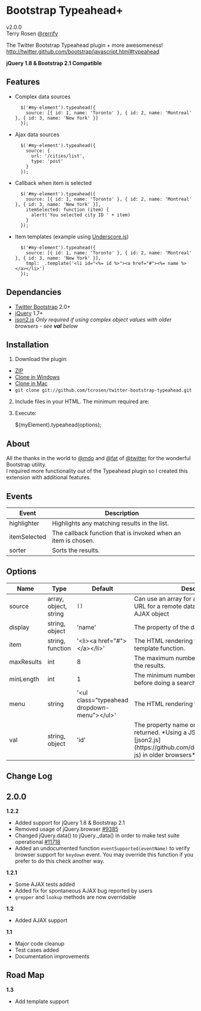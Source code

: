 Bootstrap Typeahead+
========================

v2.0.0<br />
Terry Rosen [@rerrify](https://twitter.com/#!/rerrify)

The Twitter Bootstrap Typeahead plugin + more awesomeness!<br />
<http://twitter.github.com/bootstrap/javascript.html#typeahead>

**jQuery 1.8 & Bootstrap 2.1 Compatible**

Features
-----------------

- Complex data sources

		$('#my-element').typeahead({
		  source: [{ id: 1, name: 'Toronto' }, { id: 2, name: 'Montreal' }, { id: 3, name: 'New York' }]
		});

- Ajax data sources

		$('#my-element').typeahead({
		  source: {
		  	url: '/cities/list',
		  	type: 'post'
		  }
		});

- Callback when item is selected

		$('#my-element').typeahead({
		  source: [{ id: 1, name: 'Toronto' }, { id: 2, name: 'Montreal' }, { id: 3, name: 'New York' }],
		  itemSelected: function (item) {
		  	alert('You selected city ID ' + item)
		  }
		});

- Item templates (example using [Underscore.js](http://underscorejs.org/))

		$('#my-element').typeahead({
		  source: [{ id: 1, name: 'Toronto' }, { id: 2, name: 'Montreal' }, { id: 3, name: 'New York' }],
		  tmpl: _.template('<li id="<%= id %>"><a href="#"><%= name %></a></li>')
		});

Dependancies
-----------------
- [Twitter Bootstrap](https://github.com/twitter/bootstrap) 2.0+
- [jQuery](http://docs.jquery.com/Downloading_jQuery) 1.7+
- [json2.js](https://github.com/douglascrockford/JSON-js) *Only required if using complex object values with older browsers - see **val** below*

Installation
-----------------

1) Download the plugin:

- [ZIP](https://github.com/tcrosen/twitter-bootstrap-typeahead/zipball/master)
- [Clone in Windows](github-windows://openRepo/https://github.com/tcrosen/twitter-bootstrap-typeahead)
- [Clone in Mac](github-mac://openRepo/https://github.com/tcrosen/twitter-bootstrap-typeahead)
- `git clone git://github.com/tcrosen/twitter-bootstrap-typeahead.git`

2) Include files in your HTML. The minimum required are:

    <link href="/path/to/bootstrap.css" rel="stylesheet">
    <script src="/path/to/jquery.js" type="text/javascript"></script>
    <script src="/path/to/bootstrap-typeahead.js" type="text/javascript"></script>

3) Execute:

    $(myElement).typeahead(options);

About
-----------------
All the thanks in the world to [@mdo](https://twitter.com/#!/mdo) and [@fat](https://twitter.com/#!/fat) of [@twitter](https://twitter.com/) for the wonderful Bootstrap utility.<br />
I required more functionality out of the Typeahead plugin so I created this extension with additional features.

Events
-----------------

<table width="100%">
	<thead>
		<tr>
			<th>
				Event
			</th>
			<th>
				Description
			</th>
		</tr>
	</thead>
    <tr>
        <td>
            highlighter
        </td>
        <td>
            Highlights any matching results in the list.
        </td>
    </tr>
    <tr>
        <td>
            itemSelected
        </td>
        <td>
            The callback function that is invoked when an item is chosen.
        </td>
    </tr>
    <tr>
        <td>
            sorter
        </td>
        <td>
            Sorts the results.
        </td>
    </tr>
</table>

Options
-----------------

<table width="100%">
<thead>
	<tr>
		<th>
			Name
		</th>
		<th>
			Type
		</th>
		<th>
			Default
		</th>
		<th>
			Description
		</th>
	</tr>
</thead>
    <tr>
        <td>
            source
        </td>
        <td>
            array, object, string
        </td>
        <td>
        <pre>[]
</pre>
        </td>
        <td>
            Can use an array for a local data source, a URL for a remote data source or a full jQuery AJAX object
        </td>
    </tr>
    <tr>
        <td>
            display
        </td>
		<td>
            string, object
        </td>
		<td>
            'name'
        </td>
        <td>
            The property of the datasource to display
        </td>
    </tr>
    <tr>
        <td>
            item
        </td>
		<td>
            string, function
        </td>
        <td>
            '&lt;li&gt;&lt;a href=&quot;#&quot;&gt;&lt;/a&gt;&lt;/li&gt;'
        </td>
        <td>
			The HTML rendering for a result item or template function.
        </td>
    </tr>
    <tr>
        <td>
            maxResults
        </td>
		<td>
            int
        </td>
        <td>
            8
        </td>
        <td>
			The maximum number of items to show in the results.
        </td>
    </tr>
    <tr>
    	<tr>
        <td>
            minLength
        </td>
		<td>
            int
        </td>
        <td>
            1
        </td>
        <td>
			The minimum number of characters required before doing a search
        </td>
    </tr>
    <tr>
        <td>
            menu
        </td>
		<td>
            string
        </td>
        <td>
            '&lt;ul class=&quot;typeahead dropdown-menu&quot;&gt;&lt;/ul&gt;'
        </td>
        <td>
			The HTML rendering for the results list.
        </td>
    </tr>
    <tr>
        <td>
            val
        </td>
		<td>
            string, object
        </td>
		<td>
            'id'
        </td>
        <td>
            The property name or JSON object to be returned.  *Using a JSON object may require [json2.js](https://github.com/douglascrockford/JSON-js) in older browsers*
        </td>
    </tr>
</table>


Change Log
-----------------

**2.0.0**
-

**1.2.2**

- Added support for jQuery 1.8 & Bootstrap 2.1
- Removed usage of jQuery.browser [#9385](http://bugs.jquery.com/ticket/9385)
- Changed jQuery.data() to jQuery._data() in order to make test suite operational [#11718](http://bugs.jquery.com/ticket/11718)
- Added an undocumented function `eventSupported(eventName)` to verify browser support for `keydown` event.  You may override this function if you prefer to do this check another way.

**1.2.1**

- Some AJAX tests added
- Added fix for spontaneous AJAX bug reported by users
- `grepper` and `lookup` methods are now overridable

**1.2**

- Added AJAX support

**1.1**

- Major code cleanup
- Test cases added
- Documentation improvements


Road Map
-----------------

**1.3**

- Add template support